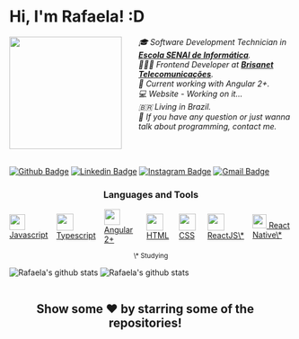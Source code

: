 # Hi, I'm Rafaela! :D

<div style="display: flex">
  <div style="margin-right: 30px">
  <img src="https://scontent.xx.fbcdn.net/v/t39.1997-6/121097250_349514939658927_1383945817237269138_n.png?_nc_cat=109&_nc_sid=ac3552&_nc_eui2=AeElv3kT1K8kMCU0gkqEeUB62KvnYZlspIbYq-dhmWykhh4b1yJNcRtLCCCKZC43div6UZfR7ldar27s7Ju4rFof&_nc_ohc=f-uAWMBFp4MAX8u7RFH&_nc_ad=z-m&_nc_cid=0&_nc_ht=scontent.xx&oh=6fb15912c0bbc04f323950ad14e0894e&oe=5FB15B7B" width="200px">
  </div>
  <div>
  <span style="font-style: italic">🎓 Software Development Technician in <a href="https://informatica.sp.senai.br/"><b>Escola SENAI de Informática</b></a>.</span>
<br>  
<span style="font-style: italic">👩🏻‍💻 Frontend Developer at <a href="https://www.brisanet.com.br"><b>Brisanet Telecomunicações</b></a>.</span>
<br>
  <span style="font-style: italic">📌 Current working with Angular 2+.</span>
<br>
<span style="font-style: italic">  💻 Website - Working on it...</span>
<br>
<span style="font-style: italic">  🇧🇷 Living in Brazil.</span>
<br>
<span style="font-style: italic">  💬 If you have any question or just wanna talk about programming, contact me.</span>
  </div>
</div>

<br>

[![Github Badge](https://img.shields.io/badge/-Github-000?style=flat-square&logo=Github&logoColor=white&link=https://github.com/rafaela-queiroz)](https://github.com/rafaela-queiroz) [![Linkedin Badge](https://img.shields.io/badge/-LinkedIn-blue?style=flat-square&logo=Linkedin&logoColor=white&link=https://www.linkedin.com/in/rafaelaqueiroz21/)](https://www.linkedin.com/in/rafaelaqueiroz21/) [![Instagram Badge](https://img.shields.io/badge/-Instagram-E4405F?style=flat-square&labelColor=E4405F&logo=instagram&logoColor=white&link=https://www.instagram.com/rafaela.queirozz_/)](https://www.instagram.com/rafaela.queirozz_/) [![Gmail Badge](https://img.shields.io/badge/-Gmail-f4f4f4?style=flat-square&labelColor=f4f4f4&logo=gmail&logoColor=D14836&link=mailto:rqueiroz2108@gmail.com/)](mailto:rqueiroz2108@gmail.com)

<h3 align="center">
Languages and Tools
</h3>

<div style="display: flex; justify-content: center; align-items: center">
<a style="margin-right: 15px" href="https://developer.mozilla.org/en-US/docs/Web/JavaScript">
<img src="https://cdn.icon-icons.com/icons2/2415/PNG/512/javascript_plain_logo_icon_146454.png" width="28px"> Javascript
</a>
<a style="margin-right: 15px" href="https://www.typescriptlang.org/">
<img src="https://cdn.icon-icons.com/icons2/2107/PNG/512/file_type_typescript_official_icon_130107.png" width="30px"> Typescript
</a>
<a style="margin-right: 15px" href="https://angular.io/">
<img src="https://cdn.icon-icons.com/icons2/2107/PNG/512/file_type_angular_icon_130754.png" width="28px"> Angular 2+
</a>
<a style="margin-right: 15px" href="https://developer.mozilla.org/en-US/docs/Web/HTML">
<img src="https://cdn.icon-icons.com/icons2/2107/PNG/512/file_type_html_icon_130541.png" width="30px"> HTML
</a>
<a style="margin-right: 15px" href="https://developer.mozilla.org/en-US/docs/Web/CSS">
<img src="https://cdn.icon-icons.com/icons2/2107/PNG/512/file_type_css_icon_130661.png" width="30px"> CSS
</a>
<a style="margin-right: 15px" href="https://reactjs.org/">
<img src="https://cdn.icon-icons.com/icons2/2107/PNG/512/file_type_reactjs_icon_130205.png" width="30px"> ReactJS\*
</a>
<a href="https://reactnative.dev/">
<img src="https://cdn.icon-icons.com/icons2/2389/PNG/512/react_logo_icon_144942.png" width="25px"> React Native\*
</a>
</div>
<p align="center">
<small>\* Studying</small>
</p>

![Rafaela's github stats](https://github-readme-stats.vercel.app/api?username=rafaela-queiroz&count_private=true&show_icons=true&hide_border=true)
![Rafaela's github stats](https://github-readme-stats.vercel.app/api/top-langs/?username=rafaela-queiroz&count_private=true&show_icons=true&hide_border=true)

<div style="display: flex; justify-content: space-between">
<div style="margin-right: 20px">
<h2 align="center">
Show some ❤️ by starring some of the repositories!
</h2>
</div>
<div>
<!-- <img src="https://scontent.fjdo10-1.fna.fbcdn.net/v/t39.1997-6/121141699_377065766811463_1413599453268929531_n.png?_nc_cat=100&_nc_sid=ac3552&_nc_eui2=AeE43kqDYIoFfppH8l01eOBUsDSwxHjzI0-wNLDEePMjT2CmvtMgHWuaE5SCvG2By0iC3HnE3XX6i2EFYOEmvxFU&_nc_ohc=E8zOlzjJxSsAX8m9KqE&_nc_ht=scontent.fjdo10-1.fna&oh=a5b53984e1a25d8c498ce83d8fbd3e89&oe=5FB2319A" width="200px"> -->
</div>
</div>
